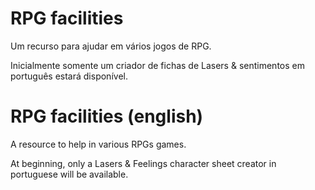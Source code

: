 # RPG facilities
Um recurso para ajudar em vários jogos de RPG.

Inicialmente somente um criador de fichas de Lasers & sentimentos em português estará disponível.

# RPG facilities (english)
A resource to help in various RPGs games.

At beginning, only a Lasers & Feelings character sheet creator in portuguese will be available.
